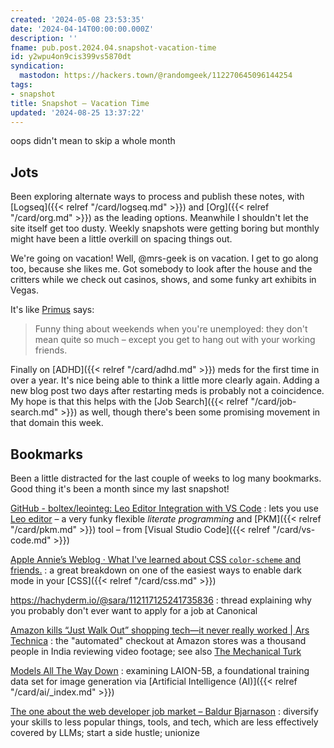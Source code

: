 ```yaml
---
created: '2024-05-08 23:53:35'
date: '2024-04-14T00:00:00.000Z'
description: ''
fname: pub.post.2024.04.snapshot-vacation-time
id: y2wpu4on9cis399vs5870dt
syndication:
  mastodon: https://hackers.town/@randomgeek/112270645096144254
tags:
- snapshot
title: Snapshot — Vacation Time
updated: '2024-08-25 13:37:22'
---
```


oops didn't mean to skip a whole month

<!--more-->

## Jots

Been exploring alternate ways to process and publish these notes, with [Logseq]({{< relref "/card/logseq.md" >}}) and [Org]({{< relref "/card/org.md" >}}) as the leading options. Meanwhile I shouldn't let the site itself get too dusty. Weekly snapshots were getting boring but monthly might have been a little overkill on spacing things out.

We're going on vacation! Well, @mrs-geek is on vacation. I get to go along too, because she likes me. Got somebody to look after the house and the critters while we check out casinos, shows, and some funky art exhibits in Vegas.

It's like [Primus](https://song.link/i/927512016) says:

> Funny thing about weekends when you're unemployed: they don't mean quite so much – except you get to hang out with your working friends.

Finally on [ADHD]({{< relref "/card/adhd.md" >}}) meds for the first time in over a year. It's nice being able to think a little more clearly again. Adding a new blog post two days after restarting meds is probably not a coincidence. My hope is that this helps with the [Job Search]({{< relref "/card/job-search.md" >}}) as well, though there's been some promising movement in that domain this week.

## Bookmarks

Been a little distracted for the last couple of weeks to log many bookmarks. Good thing it's been a month since my last snapshot!

[GitHub - boltex/leointeg: Leo Editor Integration with VS Code](https://github.com/boltex/leointeg)
: lets you use [Leo editor](https://leo-editor.github.io/leo-editor/) – a very funky flexible *literate programming* and [PKM]({{< relref "/card/pkm.md" >}}) tool – from [Visual Studio Code]({{< relref "/card/vs-code.md" >}})

[Apple Annie’s Weblog · What I've learned about CSS `color-scheme` and friends.](https://weblog.anniegreens.lol/2024/04/what-ive-learned-about-css-color-scheme-and-system-color)
: a great breakdown on one of the easiest ways to enable dark mode in your [CSS]({{< relref "/card/css.md" >}})

<https://hachyderm.io/@sara/112117125241735836>
: thread explaining why you probably don't ever want to apply for a job at Canonical

[Amazon kills “Just Walk Out” shopping tech—it never really worked | Ars Technica](https://arstechnica.com/gadgets/2024/04/amazon-ends-ai-powered-store-checkout-which-needed-1000-video-reviewers/)
: the "automated" checkout at Amazon stores was a thousand people in India reviewing video footage; see also [The Mechanical Turk](https://en.wikipedia.org/wiki/Mechanical_Turk)

[Models All The Way Down](https://knowingmachines.org/models-all-the-way)
: examining LAION-5B, a foundational training data set for image generation via [Artificial Intelligence (AI)]({{< relref "/card/ai/_index.md" >}})

[The one about the web developer job market – Baldur Bjarnason](https://www.baldurbjarnason.com/2024/the-one-about-the-web-developer-job-market/)
: diversify your skills to less popular things, tools, and tech, which are less effectively covered by LLMs; start a side hustle; unionize